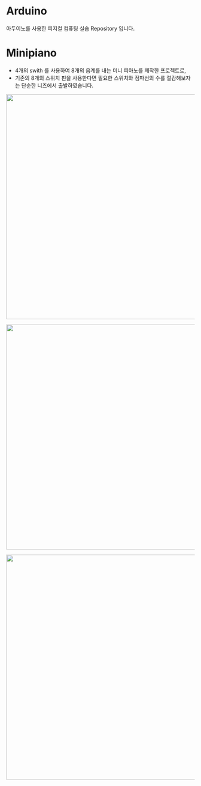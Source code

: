 # Arduino
아두이노를 사용한 피지컬 컴퓨팅 실습 Repository 입니다.

# Minipiano
* 4개의 swith 를 사용하여 8개의 음계를 내는 미니 피아노를 제작한 프로젝트로,
* 기존의 8개의 스위치 핀을 사용한다면 필요한 스위치와 점파선의 수를 절감해보자는 단순한 니즈에서 출발하였습니다.

<p align ="center">
  <kbd><img width=600 src="https://user-images.githubusercontent.com/44978839/84732386-8a842680-afd6-11ea-8d0d-d6694d47f368.jpg"></kbd>
</p>
<p align ="center">
  <kbd><img width=600 src="https://user-images.githubusercontent.com/44978839/84732550-f6ff2580-afd6-11ea-9d5e-b5e8b72c2e61.jpg"></kbd>
</p>
<p align ="center">
  <kbd><img width=600 src="https://user-images.githubusercontent.com/44978839/84732560-fbc3d980-afd6-11ea-9c1b-02b76681737f.jpg"></kbd>
</p>
